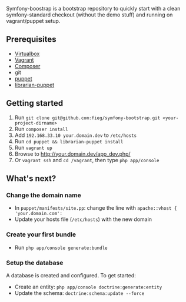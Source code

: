 Symfony-boostrap is a bootstrap repository to quickly start with a clean symfony-standard 
checkout (without the demo stuff) and running on vagrant/puppet setup.

## Prerequisites

* [Virtualbox](https://www.virtualbox.org/wiki/Downloads)
* [Vagrant](http://downloads.vagrantup.com/)
* [Composer](http://getcomposer.org/download/)
* git
* [puppet](http://docs.puppetlabs.com/guides/installation.html#install-puppet-1)
* [librarian-puppet](http://librarian-puppet.com/)

## Getting started

1. Run `git clone git@github.com:fieg/symfony-bootstrap.git <your-project-dirname>`
2. Run `composer install`
3. Add `192.168.33.10 your.domain.dev` to `/etc/hosts`
4. Run `cd puppet && librarian-puppet install`
5. Run `vagrant up`
6. Browse to http://your.domain.dev/app_dev.php/
7. Or `vagrant ssh` and `cd /vagrant`, then type `php app/console`

## What's next?

### Change the domain name

* In `puppet/manifests/site.pp`: change the line with `apache::vhost { 'your.domain.com':`
* Update your hosts file (`/etc/hosts`) with the new domain

### Create your first bundle

* Run `php app/console generate:bundle`

### Setup the database

A database is created and configured. To get started:

* Create an entity: `php app/console doctrine:generate:entity`
* Update the schema: `doctrine:schema:update --force`
